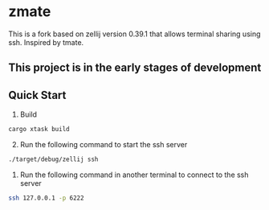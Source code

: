# zmate

This is a fork based on zellij version 0.39.1 that allows terminal sharing using ssh. Inspired by tmate.

## This project is in the early stages of development

## Quick Start
1. Build
```bash
cargo xtask build
```
2. Run the following command to start the ssh server
```bash
./target/debug/zellij ssh
```
1. Run the following command in another terminal to connect to the ssh server
```bash
ssh 127.0.0.1 -p 6222
```